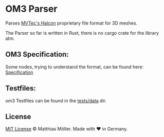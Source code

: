 # OM3 Parser

Parses [MVTec's Halcon](https://www.mvtec.com/de/produkte/halcon/) proprietary file format for 3D meshes.

The Parser so far is written in Rust, there is no cargo crate for the library atm.

## OM3 Specification:

Some nodes, trying to understand the format, can be found here: [Specification](./spec.md)

## Testfiles:

om3 Testfiles can be found in the [tests/data](./tests/data) dir.

## License

[MIT License](./LICENSE) © Matthias Möller. Made with ♥ in Germany.
